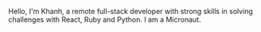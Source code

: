 Hello, I'm Khanh, a remote full-stack developer with strong skills in solving challenges with React, Ruby and Python. 
I am a Micronaut.



